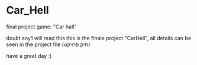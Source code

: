 # Car_Hell
final project game: "Car hall"

doubt any1 will read this
this is the finale project "CarHell", all details can be seen in the project file (תיק פרויקט)

have a great day :)